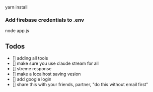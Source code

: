 yarn install

### Add firebase credentials to .env

node app.js

## Todos

- [] adding all tools
- [] make sure you use claude stream for all
- [] streme response
- [] make a localhost saving vesion
- [] add google login
- [] share this with your friends, partner, "do this without email first"
